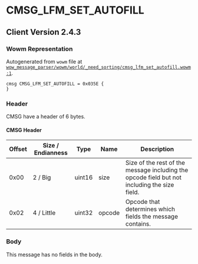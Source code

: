 # CMSG_LFM_SET_AUTOFILL

## Client Version 2.4.3

### Wowm Representation

Autogenerated from `wowm` file at [`wow_message_parser/wowm/world/_need_sorting/cmsg_lfm_set_autofill.wowm:1`](https://github.com/gtker/wow_messages/tree/main/wow_message_parser/wowm/world/_need_sorting/cmsg_lfm_set_autofill.wowm#L1).
```rust,ignore
cmsg CMSG_LFM_SET_AUTOFILL = 0x035E {
}
```
### Header

CMSG have a header of 6 bytes.

#### CMSG Header

| Offset | Size / Endianness | Type   | Name   | Description |
| ------ | ----------------- | ------ | ------ | ----------- |
| 0x00   | 2 / Big           | uint16 | size   | Size of the rest of the message including the opcode field but not including the size field.|
| 0x02   | 4 / Little        | uint32 | opcode | Opcode that determines which fields the message contains.|

### Body

This message has no fields in the body.

